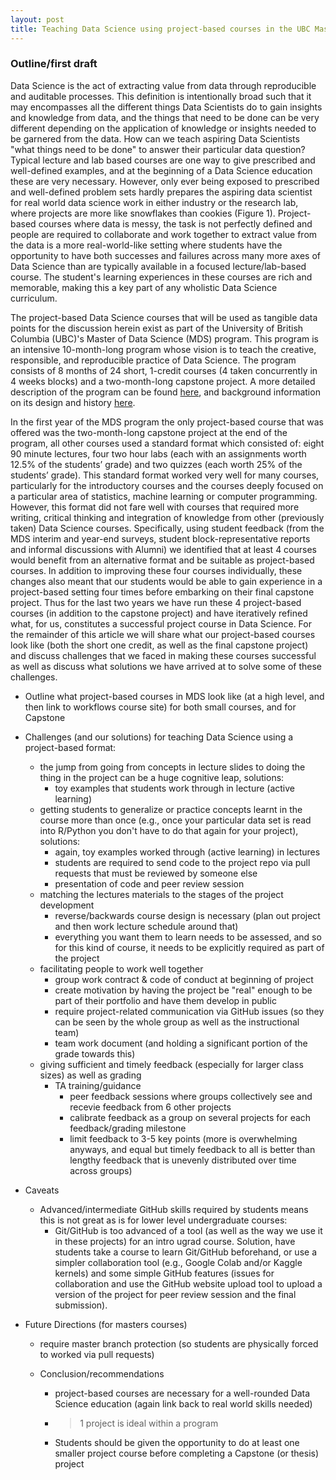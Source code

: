 ```yaml
---
layout: post
title: Teaching Data Science using project-based courses in the UBC Master of Data Science program
---
```


### Outline/first draft

Data Science is the act of extracting value from data through reproducible and auditable processes. This definition is intentionally broad such that it may encompasses all the different things Data Scientists do to gain insights and knowledge from data, and the things that need to be done can be very different depending on the application of knowledge or insights needed to be garnered from the data. How can we teach aspiring Data Scientists "what things need to be done" to answer their particular data question? Typical lecture and lab based courses are one way to give prescribed and well-defined examples, and at the beginning of a Data Science education these are very necessary. However, only ever being exposed to prescribed and well-defined problem sets hardly prepares the aspiring data scientist for real world data science work in either industry or the research lab, where projects are more like snowflakes than cookies (Figure 1). Project-based courses where data is messy, the task is not perfectly defined and people are required to collaborate and work together to extract value from the data is a more real-world-like setting where students have the opportunity to have both successes and failures across many more axes of Data Science than are typically available in a focused lecture/lab-based course. The student's learning experiences in these courses are rich and memorable, making this a key part of any wholistic Data Science curriculum.

The project-based Data Science courses that will be used as tangible data points for the discussion herein exist as part of the University of British Columbia (UBC)'s Master of Data Science (MDS) program. This program is an intensive 10-month-long program whose vision is to teach the creative, responsible, and reproducible practice of Data Science. The program consists of 8 months of 24 short, 1-credit courses (4 taken concurrently in 4 weeks blocks) and a two-month-long capstone project. A more detailed description of the program can be found [here](https://ubc-mds.github.io/about/), and background information on its design and history [here](https://ubc-mds.github.io/2019-02-19-designing-mds/).

In the first year of the MDS program the only project-based course that was offered was the two-month-long capstone project at the end of the program, all other courses used a standard format which consisted of:  eight 90 minute lectures,  four two hour labs (each with an assignments worth 12.5% of the students’ grade) and two quizzes (each worth 25% of the students’ grade). This standard format worked very well for many courses, particularly for the introductory courses and the courses deeply focused on a particular area of statistics, machine learning or computer programming. However, this format did not fare well with courses that required more writing, critical thinking and integration of knowledge from other (previously taken) Data Science courses. Specifically, using student feedback (from the MDS interim and year-end surveys, student block-representative reports and informal discussions with Alumni) we identified that at least 4 courses would benefit from an alternative format and be suitable as project-based courses. In addition to improving these four courses individually, these changes also meant that our students would be able to gain experience in a project-based setting four times before embarking on their final capstone project. Thus for the last two years we have run these 4 project-based courses (in addition to the capstone project) and have iteratively refined what, for us, constitutes a successful project course in Data Science. For the remainder of this article we will share what our project-based courses look like (both the short one credit, as well as the final capstone project) and discuss challenges that we faced in making these courses successful as well as discuss what solutions we have arrived at to solve some of these challenges. 

- Outline what project-based courses in MDS look like (at a high level, and then link to workflows course site) for both small courses, and for Capstone

- Challenges (and our solutions) for teaching Data Science using a project-based format:
  - the jump from going from concepts in lecture slides to doing the thing in the project can be a huge cognitive leap, solutions:
    - toy examples that students work through in lecture (active learning)
  - getting students to generalize or practice concepts learnt in the course more than once (e.g., once your particular data set is read into R/Python you don't have to do that again for your project), solutions:
    - again, toy examples worked through (active learning) in lectures
    - students are required to send code to the project repo via pull requests that must be reviewed by someone else
    - presentation of code and peer review session
  - matching the lectures materials to the stages of the project development
    - reverse/backwards course design is necessary (plan out project and then work lecture schedule around that)
    - everything you want them to learn needs to be assessed, and so for this kind of course, it needs to be explicitly required as part of the project
  - facilitating people to work well together
    - group work contract & code of conduct at beginning of project
    - create motivation by having the project be "real" enough to be part of their portfolio and have them develop in public
    - require project-related communication via GitHub issues (so they can be seen by the whole group as well as the instructional team)
    - team work document (and holding a significant portion of the grade towards this)
  - giving sufficient and timely feedback (especially for larger class sizes) as well as grading
    - TA training/guidance
      - peer feedback sessions where groups collectively see and recevie feedback from 6 other projects
      - calibrate feedback as a group on several projects for each feedback/grading milestone
      - limit feedback to 3-5 key points (more is overwhelming anyways, and equal but timely feedback to all is better than lengthy feedback that is unevenly distributed over time across groups)

- Caveats
  - Advanced/intermediate GitHub skills required by students means this is not great as is for lower level undergraduate courses:
    - Git/GitHub is too advanced of a tool (as well as the way we use it in these projects) for an intro ugrad course. Solution, have students take a course to learn Git/GitHub beforehand, or use a simpler collaboration tool (e.g., Google Colab and/or Kaggle kernels) and some simple GitHub features (issues for collaboration and use the GitHub website upload tool to upload a version of the project for peer review session and the final submission).

- Future Directions (for masters courses)
  - require master branch protection (so students are physically forced to worked via pull requests)

  - Conclusion/recommendations
    - project-based courses are necessary for a well-rounded Data Science education (again link back to real world skills needed)
    - > 1 project is ideal within a program
    - Students should be given the opportunity to do at least one smaller project course before completing a Capstone (or thesis) project
